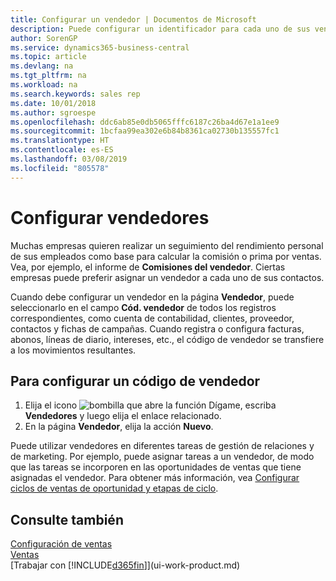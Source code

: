 ```yaml
---
title: Configurar un vendedor | Documentos de Microsoft
description: Puede configurar un identificador para cada uno de sus vendedores, de modo que pueda hacer un seguimiento del rendimiento de una persona o asignar un vendedor a un contacto.
author: SorenGP
ms.service: dynamics365-business-central
ms.topic: article
ms.devlang: na
ms.tgt_pltfrm: na
ms.workload: na
ms.search.keywords: sales rep
ms.date: 10/01/2018
ms.author: sgroespe
ms.openlocfilehash: ddc6ab85e0db5065fffc6187c26ba4d67e1a1ee9
ms.sourcegitcommit: 1bcfaa99ea302e6b84b8361ca02730b135557fc1
ms.translationtype: HT
ms.contentlocale: es-ES
ms.lasthandoff: 03/08/2019
ms.locfileid: "805578"
---
```

# <a name="set-up-salespeople"></a>Configurar vendedores
Muchas empresas quieren realizar un seguimiento del rendimiento personal de sus empleados como base para calcular la comisión o prima por ventas. Vea, por ejemplo, el informe de **Comisiones del vendedor**. Ciertas empresas puede preferir asignar un vendedor a cada uno de sus contactos.

Cuando debe configurar un vendedor en la página **Vendedor**, puede seleccionarlo en el campo **Cód. vendedor** de todos los registros correspondientes, como cuenta de contabilidad, clientes, proveedor, contactos y fichas de campañas. Cuando registra o configura facturas, abonos, líneas de diario, intereses, etc., el código de vendedor se transfiere a los movimientos resultantes.

## <a name="to-set-up-a-salesperson-code"></a>Para configurar un código de vendedor
1. Elija el icono ![bombilla que abre la función Dígame](media/ui-search/search_small.png "Dígame que desea hacer"), escriba **Vendedores** y luego elija el enlace relacionado.
2. En la página **Vendedor**, elija la acción **Nuevo**.

Puede utilizar vendedores en diferentes tareas de gestión de relaciones y de marketing. Por ejemplo, puede asignar tareas a un vendedor, de modo que las tareas se incorporen en las oportunidades de ventas que tiene asignadas el vendedor. Para obtener más información, vea [Configurar ciclos de ventas de oportunidad y etapas de ciclo](marketing-how-setup-opportunity-sales-cycles-stages.md).

## <a name="see-also"></a>Consulte también
[Configuración de ventas](sales-setup-sales.md)  
[Ventas](sales-manage-sales.md)  
[Trabajar con [!INCLUDE[d365fin](includes/d365fin_md.md)]](ui-work-product.md)  
